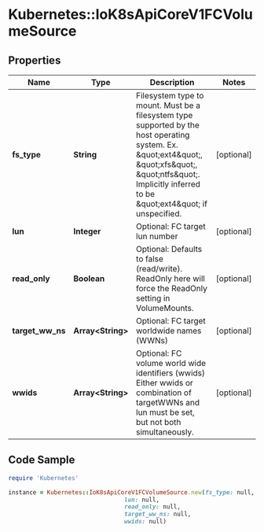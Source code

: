 # Kubernetes::IoK8sApiCoreV1FCVolumeSource

## Properties

Name | Type | Description | Notes
------------ | ------------- | ------------- | -------------
**fs_type** | **String** | Filesystem type to mount. Must be a filesystem type supported by the host operating system. Ex. \&quot;ext4\&quot;, \&quot;xfs\&quot;, \&quot;ntfs\&quot;. Implicitly inferred to be \&quot;ext4\&quot; if unspecified. | [optional] 
**lun** | **Integer** | Optional: FC target lun number | [optional] 
**read_only** | **Boolean** | Optional: Defaults to false (read/write). ReadOnly here will force the ReadOnly setting in VolumeMounts. | [optional] 
**target_ww_ns** | **Array&lt;String&gt;** | Optional: FC target worldwide names (WWNs) | [optional] 
**wwids** | **Array&lt;String&gt;** | Optional: FC volume world wide identifiers (wwids) Either wwids or combination of targetWWNs and lun must be set, but not both simultaneously. | [optional] 

## Code Sample

```ruby
require 'Kubernetes'

instance = Kubernetes::IoK8sApiCoreV1FCVolumeSource.new(fs_type: null,
                                 lun: null,
                                 read_only: null,
                                 target_ww_ns: null,
                                 wwids: null)
```


